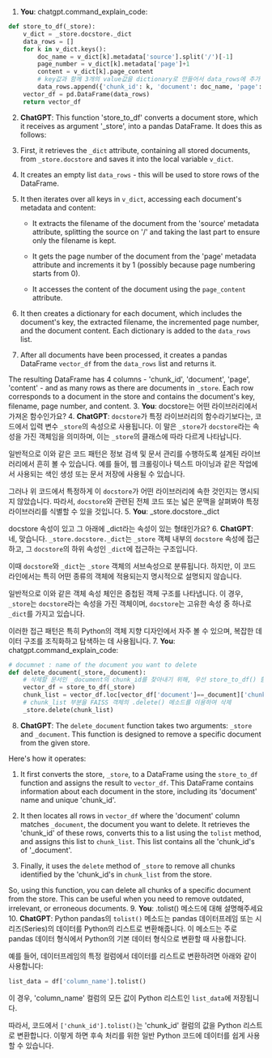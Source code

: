 1. **You**: chatgpt.command_explain_code: 
```python
def store_to_df(_store):
    v_dict = _store.docstore._dict
    data_rows = []
    for k in v_dict.keys():
        doc_name = v_dict[k].metadata['source'].split('/')[-1]
        page_number = v_dict[k].metadata['page']+1
        content = v_dict[k].page_content
        # key값과 함께 3개의 value값을 dictionary로 만들어서 data_rows에 추가
        data_rows.append({'chunk_id': k, 'document': doc_name, 'page': page_number, 'content': content})
    vector_df = pd.DataFrame(data_rows)
    return vector_df
```
2. **ChatGPT**: This function 'store_to_df' converts a document store, which it receives as argument '_store', into a pandas DataFrame. It does this as follows:

1. First, it retrieves the `_dict` attribute, containing all stored documents, from `_store.docstore` and saves it into the local variable `v_dict`.

2. It creates an empty list `data_rows` - this will be used to store rows of the DataFrame.

3. It then iterates over all keys in `v_dict`, accessing each document's metadata and content:

    - It extracts the filename of the document from the 'source' metadata attribute, splitting the source on '/' and taking the last part to ensure only the filename is kept.
    
    - It gets the page number of the document from the 'page' metadata attribute and increments it by 1 (possibly because page numbering starts from 0).
    
    - It accesses the content of the document using the `page_content` attribute.

4. It then creates a dictionary for each document, which includes the document's key, the extracted filename, the incremented page number, and the document content. Each dictionary is added to the `data_rows` list.

5. After all documents have been processed, it creates a pandas DataFrame `vector_df` from the `data_rows` list and returns it.

The resulting DataFrame has 4 columns - 'chunk_id', 'document', 'page', 'content' - and as many rows as there are documents in `_store`. Each row corresponds to a document in the store and contains the document's key, filename, page number, and content.
3. **You**: docstore는 어떤 라이브러리에서 가져온 함수인가요?
4. **ChatGPT**: `docstore`가 특정 라이브러리의 함수라기보다는, 코드에서 입력 변수 `_store`의 속성으로 사용됩니다. 이 말은 `_store`가 `docstore`라는 속성을 가진 객체임을 의미하며, 이는 `_store`의 클래스에 따라 다르게 나타납니다. 

일반적으로 이와 같은 코드 패턴은 정보 검색 및 문서 관리를 수행하도록 설계된 라이브러리에서 흔히 볼 수 있습니다. 예를 들어, 웹 크롤링이나 텍스트 마이닝과 같은 작업에서 사용되는 색인 생성 또는 문서 저장에 사용될 수 있습니다.

그러나 위 코드에서 특정하게 이 `docstore`가 어떤 라이브러리에 속한 것인지는 명시되지 않았습니다. 따라서, `docstore`와 관련된 전체 코드 또는 넓은 문맥을 살펴봐야 특정 라이브러리를 식별할 수 있을 것입니다.
5. **You**: _store.docstore._dict 

docstore 속성이 있고 그 아래에  _dict라는 속성이 있는 형태인가요?
6. **ChatGPT**: 네, 맞습니다. `_store.docstore._dict`는 `_store` 객체 내부의 `docstore` 속성에 접근하고, 그 `docstore`의 하위 속성인 `_dict`에 접근하는 구조입니다. 

이때 `docstore`와 `_dict`는 `_store` 객체의 서브속성으로 분류됩니다. 하지만, 이 코드 라인에서는 특히 어떤 종류의 객체에 적용되는지 명시적으로 설명되지 않습니다. 

일반적으로 이와 같은 객체 속성 체인은 중첩된 객체 구조를 나타냅니다. 이 경우, `_store`는 `docstore`라는 속성을 가진 객체이며, `docstore`는 고유한 속성 중 하나로 `_dict`를 가지고 있습니다.

이러한 접근 패턴은 특히 Python의 객체 지향 디자인에서 자주 볼 수 있으며, 복잡한 데이터 구조를 조직화하고 탐색하는 데 사용됩니다.
7. **You**: chatgpt.command_explain_code: 
```python
# documnet : name of the document you want to delete
def delete_document(_store,_document):
    # 삭제할 문서인 _document의 chunk_id를 찾아내기 위해, 우선 store_to_df() 함수를 이용하여 vectorstore를 dataframe으로 변환
    vector_df = store_to_df(_store)
    chunk_list = vector_df.loc[vector_df['document']==_document]['chunk_id'].tolist()
    # chunk_list 부분을 FAISS 객체의 .delete() 메소드를 이용하여 삭제
    _store.delete(chunk_list)
```
8. **ChatGPT**: The `delete_document` function takes two arguments: `_store` and `_document`. This function is designed to remove a specific document from the given store. 

Here's how it operates:

1. It first converts the store, `_store`, to a DataFrame using the `store_to_df` function and assigns the result to `vector_df`. This DataFrame contains information about each document in the store, including its 'document' name and unique 'chunk_id'.

2. It then locates all rows in `vector_df` where the 'document' column matches `_document`, the document you want to delete. It retrieves the 'chunk_id' of these rows, converts this to a list using the `tolist` method, and assigns this list to `chunk_list`. This list contains all the 'chunk_id's of '_document'.

3. Finally, it uses the `delete` method of `_store` to remove all chunks identified by the 'chunk_id's in `chunk_list` from the store.

So, using this function, you can delete all chunks of a specific document from the store. This can be useful when you need to remove outdated, irrelevant, or erroneous documents.
9. **You**: .tolist() 메소드에 대해 설명해주세요
10. **ChatGPT**: Python pandas의 `tolist()` 메소드는 pandas 데이터프레임 또는 시리즈(Series)의 데이터를 Python의 리스트로 변환해줍니다. 이 메소드는 주로 pandas 데이터 형식에서 Python의 기본 데이터 형식으로 변환할 때 사용합니다.

예를 들어, 데이터프레임의 특정 컬럼에서 데이터를 리스트로 변환하려면 아래와 같이 사용합니다:

```python
list_data = df['column_name'].tolist()
```

이 경우, 'column_name' 컬럼의 모든 값이 Python 리스트인 `list_data`에 저장됩니다. 

따라서, 코드에서 `['chunk_id'].tolist()`는 'chunk_id' 컬럼의 값을 Python 리스트로 변환합니다. 이렇게 하면 후속 처리를 위한 일반 Python 코드에 데이터를 쉽게 사용할 수 있습니다.